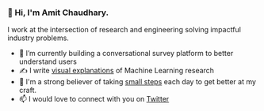 ### 👋 Hi, I'm Amit Chaudhary.

<!--
**amitness/amitness** is a ✨ _special_ ✨ repository because its `README.md` (this file) appears on your GitHub profile.
Here are some ideas to get you started:
-->

I work at the intersection of research and engineering solving impactful industry problems.

- 🔭 I’m currently building a conversational survey platform to better understand users
- ✍️ I write [visual explanations](https://amitness.com) of Machine Learning research
- 🌱 I'm a strong believer of taking [small steps](https://github.com/amitness/learning) each day to get better at my craft.
- 📫 I would love to connect with you on [Twitter](https://twitter.com/amitness)

